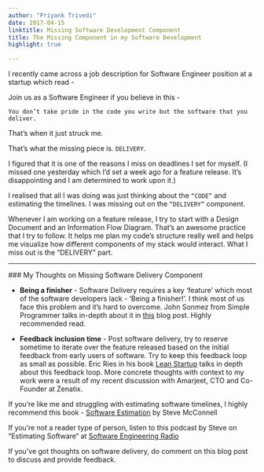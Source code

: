 ```yaml
---
author: "Priyank Trivedi"
date: 2017-04-15
linktitle: Missing Software Development Component
title: The Missing Component in my Software Development
highlight: true

---
```


I recently came across a job description for Software Engineer position at a startup which read -   

Join us as a Software Engineer if you believe in this - 

    You don’t take pride in the code you write but the software that you deliver.

That’s when it just struck me.

That’s what the missing piece is. ```DELIVERY```. 

I figured that it is one of the reasons I miss on deadlines I set for myself. (I missed one yesterday which I’d set a week ago for a feature release. It’s disappointing and I am determined to work upon it.)

I realised that all I was doing was just thinking about the ```“CODE”``` and estimating the timelines. I was missing out on the ```“DELIVERY”``` component.

Whenever I am working on a feature release, I try to start with a Design Document and an Information Flow Diagram. That’s an awesome practice that I try to follow. It helps me plan my code’s structure really well and helps me visualize how different components of my stack would interact. What I miss out is the “DELIVERY” part.

<hr>
### My Thoughts on Missing Software Delivery Component

- <strong>Being a finisher</strong> - Software Delivery requires a key ‘feature’ which most of the software developers lack -  ‘Being a finisher!’.  I think most of us face this problem and it’s hard to overcome. John Sonmez from Simple Programmer talks in-depth about it in [this](https://simpleprogrammer.com/2014/12/29/want-accomplish-goals-become-finisher/) blog post. Highly recommended read.

- <strong>Feedback inclusion time</strong> - Post software delivery, try to reserve sometime to iterate over the feature released based on the initial feedback from early users of software. Try to keep this feedback loop as small as possible. Eric Ries in his book [Lean Startup](http://amzn.to/2pD9OkP) talks in depth about this feedback loop. More concrete thoughts with context to my work were a result of my recent discussion with Amarjeet, CTO and Co-Founder at Zenatix.

If you’re like me and struggling with estimating software timelines, I highly recommend this book - [Software Estimation](http://amzn.to/2oKrygQ) by Steve McConnell

If you’re not a reader type of person, listen to this podcast by Steve on “Estimating Software“  at [Software Engineering Radio](http://www.se-radio.net/2016/11/se-radio-episode-273-steve-mcconnell-on-software-estimation/)

If you've got thoughts on software delivery, do comment on this blog post to discuss and provide feedback.

